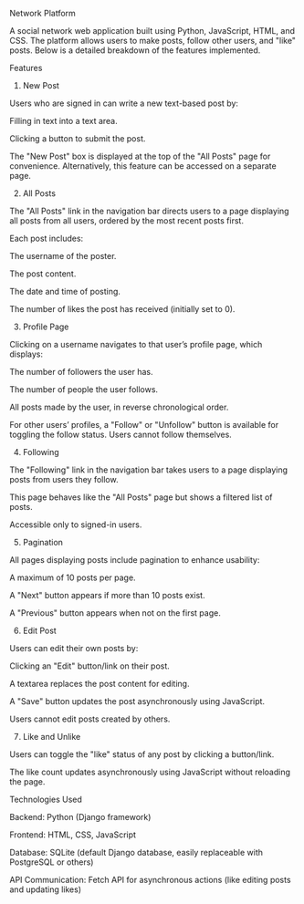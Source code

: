 Network Platform

A social network web application built using Python, JavaScript, HTML, and CSS. The platform allows users to make posts, follow other users, and "like" posts. Below is a detailed breakdown of the features implemented.

Features

1. New Post

Users who are signed in can write a new text-based post by:

Filling in text into a text area.

Clicking a button to submit the post.

The "New Post" box is displayed at the top of the "All Posts" page for convenience. Alternatively, this feature can be accessed on a separate page.

2. All Posts

The "All Posts" link in the navigation bar directs users to a page displaying all posts from all users, ordered by the most recent posts first.

Each post includes:

The username of the poster.

The post content.

The date and time of posting.

The number of likes the post has received (initially set to 0).

3. Profile Page

Clicking on a username navigates to that user’s profile page, which displays:

The number of followers the user has.

The number of people the user follows.

All posts made by the user, in reverse chronological order.

For other users’ profiles, a "Follow" or "Unfollow" button is available for toggling the follow status. Users cannot follow themselves.

4. Following

The "Following" link in the navigation bar takes users to a page displaying posts from users they follow.

This page behaves like the "All Posts" page but shows a filtered list of posts.

Accessible only to signed-in users.

5. Pagination

All pages displaying posts include pagination to enhance usability:

A maximum of 10 posts per page.

A "Next" button appears if more than 10 posts exist.

A "Previous" button appears when not on the first page.

6. Edit Post

Users can edit their own posts by:

Clicking an "Edit" button/link on their post.

A textarea replaces the post content for editing.

A "Save" button updates the post asynchronously using JavaScript.

Users cannot edit posts created by others.

7. Like and Unlike

Users can toggle the "like" status of any post by clicking a button/link.

The like count updates asynchronously using JavaScript without reloading the page.

Technologies Used

Backend: Python (Django framework)

Frontend: HTML, CSS, JavaScript

Database: SQLite (default Django database, easily replaceable with PostgreSQL or others)

API Communication: Fetch API for asynchronous actions (like editing posts and updating likes)
